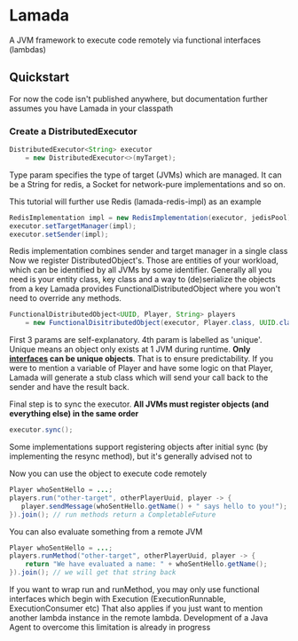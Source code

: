 # Lamada
A JVM framework to execute code remotely via functional interfaces (lambdas)

## Quickstart
For now the code isn't published anywhere, but documentation further assumes you have Lamada in your classpath

### Create a DistributedExecutor
```java
DistributedExecutor<String> executor 
    = new DistributedExecutor<>(myTarget);
```
Type param specifies the type of target (JVMs) which are managed. 
It can be a String for redis, a Socket for network-pure implementations and so on.

This tutorial will further use Redis (lamada-redis-impl) as an example
```java
RedisImplementation impl = new RedisImplementation(executor, jedisPool);
executor.setTargetManager(impl);
executor.setSender(impl);
```
Redis implementation combines sender and target manager in a single class<br>
Now we register DistributedObject's. Those are entities of your workload, which can be identified by all JVMs by some identifier.
Generally all you need is your entity class, key class and a way to (de)serialize the objects from a key
Lamada provides FunctionalDistributedObject where you won't need to override any methods.

```java
FunctionalDistributedObject<UUID, Player, String> players 
    = new FunctionalDisitributedObject(executor, Player.class, UUID.class, true);
```
First 3 params are self-explanatory. 4th param is labelled as 'unique'. 
Unique means an object only exists at 1 JVM during runtime. **Only <ins>interfaces</ins> can be unique objects**.
That is to ensure predictability. If you were to mention a variable of Player and have some logic on that Player,
Lamada will generate a stub class which will send your call back to the sender and have the result back.

Final step is to sync the executor. **All JVMs must register objects (and everything else) in the same order**
```java
executor.sync();
```
Some implementations support registering objects after initial sync (by implementing the resync method),
but it's generally advised not to

Now you can use the object to execute code remotely
```java
Player whoSentHello = ...;
players.run("other-target", otherPlayerUuid, player -> {
   player.sendMessage(whoSentHello.getName() + " says hello to you!"); 
}).join(); // run methods return a CompletableFuture
```
You can also evaluate something from a remote JVM
```java
Player whoSentHello = ...;
players.runMethod("other-target", otherPlayerUuid, player -> {
    return "We have evaluated a name: " + whoSentHello.getName();    
}).join(); // we will get that string back
```

If you want to wrap run and runMethod, you may only use functional interfaces which begin with Execution (ExecutionRunnable, ExecutionConsumer etc)
That also applies if you just want to mention another lambda instance in the remote lambda. 
Development of a Java Agent to overcome this limitation is already in progress

